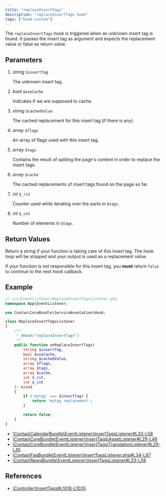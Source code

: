 ```yaml
---
title: "replaceInsertTags"
description: "replaceInsertTags hook"
tags: ["hook-custom"]
---
```



The `replaceInsertTags` hook is triggered when an unknown insert tag is found.
It passes the insert tag as argument and expects the replacement value or
false as return value.


## Parameters

1. *string* `$insertTag`

    The unknown insert tag.

2. *bool* `$useCache`

    Indicates if we are supposed to cache.

3. *string* `$cachedValue`

    The cached replacement for this insert tag (if there is any).

4. *array* `$flags`

    An array of flags used with this insert tag.

5. *array* `$tags`

    Contains the result of spliting the page's content in order to replace the insert tags.

6. *array* `$cache`

    The cached replacements of insert tags found on the page so far.

7. *int* `$_rit`

    Counter used while iterating over the parts in `$tags`.

8. *int* `$_cnt`

    Number of elements in `$tags`.


## Return Values

Return a string if your function is taking care of this insert tag. The hook loop
will be stopped and your output is used as a replacement value.

If your function is not responsible for this insert tag, you **must** return
`false` to continue to the next hook callback.


## Example

```php
// src/EventListener/ReplaceInsertTagsListener.php
namespace App\EventListener;

use Contao\CoreBundle\ServiceAnnotation\Hook;

class ReplaceInsertTagsListener
{
    /**
     * @Hook("replaceInsertTags")
     */
    public function onReplaceInsertTags(
        string $insertTag,
        bool $useCache,
        string $cachedValue,
        array $flags,
        array $tags,
        array $cache,
        int $_rit,
        int $_cnt
    ): mixed
    {
        if ('mytag' === $insertTag) {
            return 'mytag replacement';
        }

        return false;
    }
}
```

* [\Contao\CalendarBundle\EventListener\InsertTagsListener#L33-L58](https://github.com/contao/contao/blob/4.7.6/calendar-bundle/src/EventListener/InsertTagsListener.php#L33-L58)
* [\Contao\CoreBundle\EventListener\InsertTags\AssetListener#L29-L46](https://github.com/contao/contao/blob/4.7.6/core-bundle/src/EventListener/InsertTags/AssetListener.php#L29-L46)
* [\Contao\CoreBundle\EventListener\InsertTags\TranslationListener#L29-L45](https://github.com/contao/contao/blob/4.7.6/core-bundle/src/EventListener/InsertTags/TranslationListener.php#L29-L45)
* [\Contao\FaqBundle\EventListener\InsertTagsListener.php#L34-L67](https://github.com/contao/contao/blob/4.7.6/faq-bundle/src/EventListener/InsertTagsListener.php#L34-L67)
* [\Contao\NewsBundle\EventListener\InsertTagsListener#L33-L58](https://github.com/contao/contao/blob/4.7.6/news-bundle/src/EventListener/InsertTagsListener.php#L33-L58)


## References

* [\Controller\InsertTags#L1016-L1035](https://github.com/contao/contao/blob/4.7.6/core-bundle/src/Resources/contao/library/Contao/InsertTags.php#L1016-L1035)
